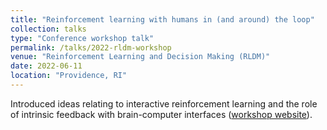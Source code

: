 ```yaml
---
title: "Reinforcement learning with humans in (and around) the loop"
collection: talks
type: "Conference workshop talk"
permalink: /talks/2022-rldm-workshop
venue: "Reinforcement Learning and Decision Making (RLDM)"
date: 2022-06-11
location: "Providence, RI"
---
```


Introduced ideas relating to interactive reinforcement learning and the role of intrinsic feedback with brain-computer interfaces ([workshop website](https://sites.google.com/view/rldm-human-loop)). 

